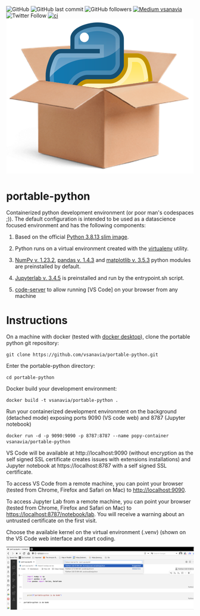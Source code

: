 ![GitHub](https://img.shields.io/github/license/vsanavia/portable-python)
![GitHub last commit](https://img.shields.io/github/last-commit/vsanavia/portable-python)
![GitHub followers](https://img.shields.io/github/followers/vsanavia?style=social)
[![Medium vsanavia](https://img.shields.io/badge/medium.com%2F@vsanavia-subscribe-blueviolet)](https://medium.com/@vsanavia)
![Twitter Follow](https://img.shields.io/twitter/follow/vsanavia?style=social)
[![ci](https://github.com/vsanavia/portable-python/actions/workflows/build-push.yml/badge.svg?event=push)](https://github.com/vsanavia/portable-python/actions/workflows/build-push.yml)
![portable-python icon](/images/icon.png)


# **portable-python**

Containerized python development environment (or poor man's codespaces ;)). The default configuration is intended to be used as a datascience focused environment and has the following components:

1. Based on the official [Python 3.8.13 slim image](https://hub.docker.com/_/python ).

2. Python runs on a virtual environment created with the [virtualenv](https://virtualenv.pypa.io/en/latest/) utility.

3. [NumPy v. 1.23.2](https://numpy.org/), [pandas v. 1.4.3](https://pandas.pydata.org/) and [matplotlib v. 3.5.3](https://matplotlib.org/) python modules are preinstalled by default. 

4. [Jupyterlab v. 3.4.5](https://jupyter.org/) is preinstalled and run by the entrypoint.sh script.

5. [code-server](https://github.com/coder/code-server) to allow running [VS Code] on your browser from any machine

# Instructions

On a machine with docker (tested with [docker desktop](https://www.docker.com/products/docker-desktop/)), clone the portable python git repository:

```
git clone https://github.com/vsanavia/portable-python.git
```
Enter the portable-python directory:

```
cd portable-python
```
Docker build your development environment:

```
docker build -t vsanavia/portable-python .
```
Run your containerized development environment on the background (detached mode) exposing ports 9090 (VS code web) and 8787 (Jupyter notebook)

```
docker run -d -p 9090:9090 -p 8787:8787 --name popy-container vsanavia/portable-python
```
VS Code will be available at http://localhost:9090 (without encryption as the self signed SSL certificate creates issues with extensions installations) and Jupyter notebook at https://localhost:8787 with a self signed SSL certificate.

To access VS Code from a remote machine, you can point your browser (tested from Chrome, Firefox and Safari on Mac) to [http://localhost:9090](https://localhost:9090/). 

To access Jupyter Lab from a remote machine, you can point your browser (tested from Chrome, Firefox and Safari on Mac) to [https://localhost:8787/notebook/lab](https://localhost:8787/notebook/lab). You will receive a warning about an untrusted certificate on the first visit.

Choose the available kernel on the virtual environment (.venv) (shown on the VS Code web interface and start coding.

![Choosing kernel](/images/kernel-choice.png)

```